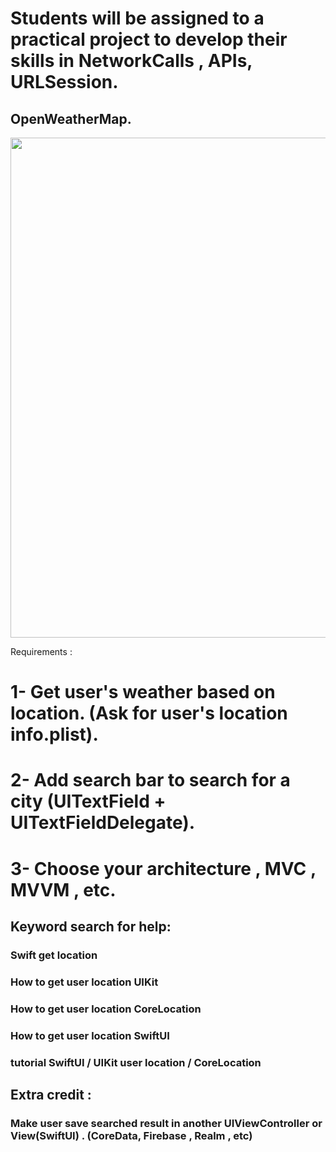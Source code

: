 
# Students will be assigned to a practical project to develop their skills in NetworkCalls , APIs, URLSession.


## OpenWeatherMap.

<image src = https://user-images.githubusercontent.com/34104180/141282240-c3831506-a53d-4de2-987a-e3b1851bf4a9.PNG width="800" hieght = "800" />


Requirements : 

# 1- Get user's weather based on location. (Ask for user's location info.plist).
# 2- Add search bar to search for a city (UITextField + UITextFieldDelegate).
# 3- Choose your architecture , MVC , MVVM , etc. 

## Keyword search for help:
### Swift get location 
### How to get user location UIKit 
### How to get user location CoreLocation
### How to get user location SwiftUI
### tutorial SwiftUI / UIKit user location / CoreLocation


## Extra credit : 
### Make user save searched result in another UIViewController or View(SwiftUI) . (CoreData, Firebase , Realm , etc)
